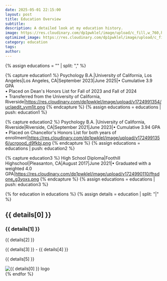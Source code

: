 ```yaml
---
date: 2025-05-01 22:15:00
layout: post
title: Education Overview
subtitle: 
description: A detailed look at my education history.
image: https://res.cloudinary.com/dp1pwklel/image/upload/c_fill,w_760,h_399/v1724220560/uclahd_exkfhz.webp
optimized_image: https://res.cloudinary.com/dp1pwklel/image/upload/c_fill,w_380,h_200/v1724220560/uclahd_exkfhz.webp
category: education
tags:
author: 
---
```


<section class="education-timeline">
  {% assign educations = "" | split: "," %}

  {% capture education1 %}
  Psychology B.A.|University of California, Los Angeles|Los Angeles, CA|September 2023|June 2025|• Cumulative 3.9 GPA<br>• Placed on Dean's Honors List for Fall of 2023 and Fall of 2024<br>• Transferred from the University of California, Riverside|https://res.cloudinary.com/dp1pwklel/image/upload/v1724991354/uclaedit_vvm1it.png
  {% endcapture %}
  {% assign educations = educations | push: education1 %}
  
  {% capture education2 %}
  Psychology B.A. |University of California, Riverside|Riverside, CA|September 2021|June 2023|• Cumulative 3.94 GPA<br>• Placed on Chancellor's Honors List for both years of enrollment|https://res.cloudinary.com/dp1pwklel/image/upload/v1724991356/ucrgood_d9fkbj.png
  {% endcapture %}
  {% assign educations = educations | push: education2 %}

  {% capture education3 %}
  High School Diploma|Foothill Highschool|Pleasanton, CA|August 2017|June 2021|• Graduated with a weighted 4.0 GPA|https://res.cloudinary.com/dp1pwklel/image/upload/v1724990110/fhsdone_g3yoxs.png
  {% endcapture %}
  {% assign educations = educations | push: education3 %}

  {% for education in educations %}
    {% assign details = education | split: "|" %}
    <div class="education-card">
      <div class="card-content">
        <h2>{{ details[0] }}</h2>
        <h3>{{ details[1] }}</h3>
        <p class="location">{{ details[2] }}</p>
        <p class="date">{{ details[3] }} - {{ details[4] }}</p>
        <p>{{ details[5] }}</p>
      </div>
      <div class="card-image">
        <!-- <p>Debug: Image URL is {{ details[6] }}</p> -->
        <img src="{{ details[6] }}" alt="{{ details[0] }} logo">
      </div>
    </div>
  {% endfor %}
</section>

